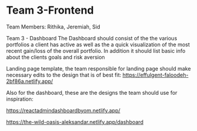 # Team 3-Frontend

Team Members: Rithika, Jeremiah, Sid

Team 3 - Dashboard
The Dashboard should consist of the the various portfolios a client has active as well as the a quick visualization of the most recent gain/loss of the overall portfolio. In addition it should list basic info about the clients goals and risk aversion

Landing page template, the team responsible for landing page should make necessary edits to the design that is of best fit: https://effulgent-faloodeh-2bf86a.netlify.app/

Also for the dashboard, these are the designs the team should use for inspiration:

https://reactadmindashboardbyom.netlify.app/

https://the-wild-oasis-aleksandar.netlify.app/dashboard
